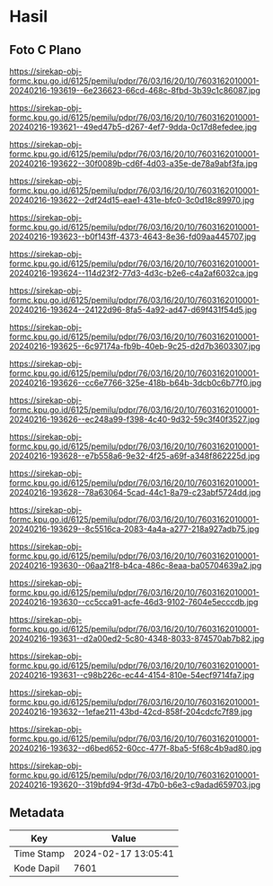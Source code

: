 # Hasil

## Foto C Plano

https://sirekap-obj-formc.kpu.go.id/6125/pemilu/pdpr/76/03/16/20/10/7603162010001-20240216-193619--6e236623-66cd-468c-8fbd-3b39c1c86087.jpg

https://sirekap-obj-formc.kpu.go.id/6125/pemilu/pdpr/76/03/16/20/10/7603162010001-20240216-193621--49ed47b5-d267-4ef7-9dda-0c17d8efedee.jpg

https://sirekap-obj-formc.kpu.go.id/6125/pemilu/pdpr/76/03/16/20/10/7603162010001-20240216-193622--30f0089b-cd6f-4d03-a35e-de78a9abf3fa.jpg

https://sirekap-obj-formc.kpu.go.id/6125/pemilu/pdpr/76/03/16/20/10/7603162010001-20240216-193622--2df24d15-eae1-431e-bfc0-3c0d18c89970.jpg

https://sirekap-obj-formc.kpu.go.id/6125/pemilu/pdpr/76/03/16/20/10/7603162010001-20240216-193623--b0f143ff-4373-4643-8e36-fd09aa445707.jpg

https://sirekap-obj-formc.kpu.go.id/6125/pemilu/pdpr/76/03/16/20/10/7603162010001-20240216-193624--114d23f2-77d3-4d3c-b2e6-c4a2af6032ca.jpg

https://sirekap-obj-formc.kpu.go.id/6125/pemilu/pdpr/76/03/16/20/10/7603162010001-20240216-193624--24122d96-8fa5-4a92-ad47-d69f431f54d5.jpg

https://sirekap-obj-formc.kpu.go.id/6125/pemilu/pdpr/76/03/16/20/10/7603162010001-20240216-193625--6c97174a-fb9b-40eb-9c25-d2d7b3603307.jpg

https://sirekap-obj-formc.kpu.go.id/6125/pemilu/pdpr/76/03/16/20/10/7603162010001-20240216-193626--cc6e7766-325e-418b-b64b-3dcb0c6b77f0.jpg

https://sirekap-obj-formc.kpu.go.id/6125/pemilu/pdpr/76/03/16/20/10/7603162010001-20240216-193626--ec248a99-f398-4c40-9d32-59c3f40f3527.jpg

https://sirekap-obj-formc.kpu.go.id/6125/pemilu/pdpr/76/03/16/20/10/7603162010001-20240216-193628--e7b558a6-9e32-4f25-a69f-a348f862225d.jpg

https://sirekap-obj-formc.kpu.go.id/6125/pemilu/pdpr/76/03/16/20/10/7603162010001-20240216-193628--78a63064-5cad-44c1-8a79-c23abf5724dd.jpg

https://sirekap-obj-formc.kpu.go.id/6125/pemilu/pdpr/76/03/16/20/10/7603162010001-20240216-193629--8c5516ca-2083-4a4a-a277-218a927adb75.jpg

https://sirekap-obj-formc.kpu.go.id/6125/pemilu/pdpr/76/03/16/20/10/7603162010001-20240216-193630--06aa21f8-b4ca-486c-8eaa-ba05704639a2.jpg

https://sirekap-obj-formc.kpu.go.id/6125/pemilu/pdpr/76/03/16/20/10/7603162010001-20240216-193630--cc5cca91-acfe-46d3-9102-7604e5ecccdb.jpg

https://sirekap-obj-formc.kpu.go.id/6125/pemilu/pdpr/76/03/16/20/10/7603162010001-20240216-193631--d2a00ed2-5c80-4348-8033-874570ab7b82.jpg

https://sirekap-obj-formc.kpu.go.id/6125/pemilu/pdpr/76/03/16/20/10/7603162010001-20240216-193631--c98b226c-ec44-4154-810e-54ecf9714fa7.jpg

https://sirekap-obj-formc.kpu.go.id/6125/pemilu/pdpr/76/03/16/20/10/7603162010001-20240216-193632--1efae211-43bd-42cd-858f-204cdcfc7f89.jpg

https://sirekap-obj-formc.kpu.go.id/6125/pemilu/pdpr/76/03/16/20/10/7603162010001-20240216-193632--d6bed652-60cc-477f-8ba5-5f68c4b9ad80.jpg

https://sirekap-obj-formc.kpu.go.id/6125/pemilu/pdpr/76/03/16/20/10/7603162010001-20240216-193620--319bfd94-9f3d-47b0-b6e3-c9adad659703.jpg


## Metadata

| Key        | Value               |
| ---------- | ------------------- |
| Time Stamp | 2024-02-17 13:05:41 |
| Kode Dapil | 7601                |



